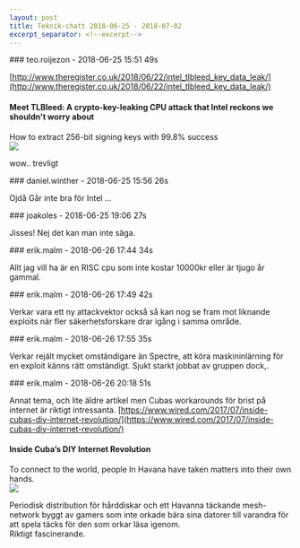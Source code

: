 ```yaml
---
layout: post
title: Teknik-chatt 2018-06-25 - 2018-07-02
excerpt_separator: <!--excerpt-->
---
```

<section class="message" markdown="1">
### teo.roijezon - 2018-06-25 15:51 49s

[http://www.theregister.co.uk/2018/06/22/intel_tlbleed_key_data_leak/](http://www.theregister.co.uk/2018/06/22/intel_tlbleed_key_data_leak/)

<div class="attachment"><h4>Meet TLBleed: A crypto-key-leaking CPU attack that Intel reckons we shouldn't worry about</h4><div class="text">How to extract 256-bit signing keys with 99.8% success</div>
<a href="http://www.theregister.co.uk/2018/06/22/intel_tlbleed_key_data_leak/"><img src="https://regmedia.co.uk/2018/06/21/shutterstock_generic_heart_bleed.jpg?x=1200&y=794" fallback="Meet TLBleed: A crypto-key-leaking CPU attack that Intel reckons we shouldn't worry about"/></a></div>
    
wow.. trevligt
</section>
<section class="message" markdown="1">
### daniel.winther - 2018-06-25 15:56 26s

Ojdå
Går inte bra för Intel ...
</section>
<section class="message" markdown="1">
### joakoles - 2018-06-25 19:06 27s

Jisses! Nej det kan man inte säga.
</section>
<section class="message" markdown="1">
### erik.malm - 2018-06-26 17:44 34s

Allt jag vill ha är en RISC cpu som inte kostar 10000kr eller är tjugo år gammal.
</section>
<section class="message" markdown="1">
### erik.malm - 2018-06-26 17:49 42s

Verkar vara ett ny attackvektor också så kan nog se fram mot liknande exploits när fler säkerhetsforskare drar igång i samma område. 

</section>
<section class="message" markdown="1">
### erik.malm - 2018-06-26 17:55 35s

Verkar rejält mycket omständigare än Spectre, att köra maskininlärning för en exploit känns rätt omständigt. Sjukt starkt jobbat av gruppen dock,.
</section>
<section class="message" markdown="1">
### erik.malm - 2018-06-26 20:18 51s

Annat tema,  och lite äldre artikel men Cubas workarounds för brist på internet är riktigt intressanta. 
[https://www.wired.com/2017/07/inside-cubas-diy-internet-revolution/](https://www.wired.com/2017/07/inside-cubas-diy-internet-revolution/)

<div class="attachment"><h4>Inside Cuba’s DIY Internet Revolution</h4><div class="text">To connect to the world, people In Havana have taken matters into their own hands.</div>
<a href="https://www.wired.com/2017/07/inside-cubas-diy-internet-revolution/"><img src="https://www.wired.com/wp-content/uploads/2017/07/0817-WI-FFCUBA-01-660x440.jpg" fallback="Inside Cuba’s DIY Internet Revolution"/></a></div>
    
Periodisk distribution för hårddiskar och ett Havanna täckande mesh-network byggt av gamers som inte orkade bära sina datorer till varandra för att spela täcks för den som orkar läsa igenom.  
Riktigt fascinerande.

<!--excerpt-->
</section>